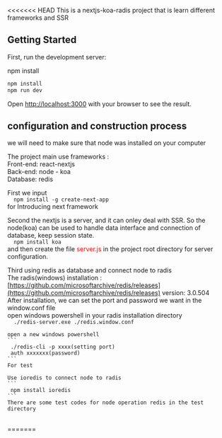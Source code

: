 <<<<<<< HEAD
This is a nextjs-koa-radis project that is learn different frameworks and  SSR

## Getting Started

First, run the development server:

npm install


```bash
npm install
npm run dev
```

Open [http://localhost:3000](http://localhost:3000) with your browser to see the result.

## configuration and construction process
we will need to make sure that node was installed on your computer

The project main use frameworks :   
    Front-end: react-nextjs  
    Back-end: node - koa  
    Database: redis  

First we input  
    ```  
    npm install -g create-next-app   
    ```  
    for Introducing next framework  

Second the nextjs is a server, and it can onley deal with SSR. So the node(koa) can be used to handle data interface and connection of database, keep session state.  
    ```  
    npm install koa   
     ```  
and then create the file <span style="color:red;">server.js</span> in the project root directory for server configuration.

Third using redis as database and connect node to radis  
    The radis(windows) installation : [https://github.com/microsoftarchive/redis/releases](https://github.com/microsoftarchive/redis/releases) version: 3.0.504  
    After installation, we can set the port and password we want in the window.conf file  
    open windows powershell in your radis installation directory   
    ```  
    ./redis-server.exe ./redis.window.conf
    ```  

    open a new windows powershell   
    ```  
     ./redis-cli -p xxxx(setting port)
     auth xxxxxxx(password)
    ```  
    For test  

    Use ioredis to connect node to radis  
    ```  
     npm install ioredis
    ```  
    There are some test codes for node operation redis in the test directory  

## 

=======

